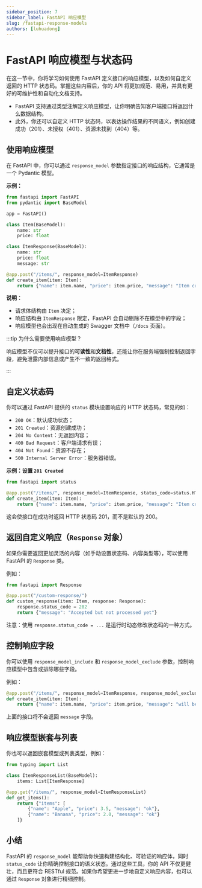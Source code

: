 ```yaml
---
sidebar_position: 7
sidebar_label: FastAPI 响应模型
slug: /fastapi-response-models
authors: [luhuadong]
---
```


# FastAPI 响应模型与状态码

在这一节中，你将学习如何使用 FastAPI 定义接口的响应模型，以及如何自定义返回的 HTTP 状态码。掌握这些内容后，你的 API 将更加规范、易用，并具有更好的可维护性和自动化文档支持。

- FastAPI 支持通过类型注解定义响应模型，让你明确告知客户端接口将返回什么数据结构。
- 此外，你还可以自定义 HTTP 状态码，以表达操作结果的不同语义，例如创建成功（201）、未授权（401）、资源未找到（404）等。



## 使用响应模型

在 FastAPI 中，你可以通过 `response_model` 参数指定接口的响应结构，它通常是一个 Pydantic 模型。

**示例：**

```python showLineNumbers
from fastapi import FastAPI
from pydantic import BaseModel

app = FastAPI()

class Item(BaseModel):
    name: str
    price: float

class ItemResponse(BaseModel):
    name: str
    price: float
    message: str

@app.post("/items/", response_model=ItemResponse)
def create_item(item: Item):
    return {"name": item.name, "price": item.price, "message": "Item created successfully"}
```

**说明：**

- 请求体结构由 `Item` 决定；
- 响应结构由 `ItemResponse` 限定，FastAPI 会自动剔除不在模型中的字段；
- 响应模型也会出现在自动生成的 Swagger 文档中（`/docs` 页面）。



:::tip 为什么需要使用响应模型？

响应模型不仅可以提升接口的**可读性**和**文档性**，还能让你在服务端强制控制返回字段，避免泄露内部信息或产生不一致的返回格式。

:::



## 自定义状态码

你可以通过 FastAPI 提供的 `status` 模块设置响应的 HTTP 状态码，常见的如：

- `200 OK`：默认成功状态；
- `201 Created`：资源创建成功；
- `204 No Content`：无返回内容；
- `400 Bad Request`：客户端请求有误；
- `404 Not Found`：资源不存在；
- `500 Internal Server Error`：服务器错误。

**示例：设置 `201 Created`**

```python showLineNumbers
from fastapi import status

@app.post("/items/", response_model=ItemResponse, status_code=status.HTTP_201_CREATED)
def create_item(item: Item):
    return {"name": item.name, "price": item.price, "message": "Item created successfully"}
```

这会使接口在成功时返回 HTTP 状态码 201，而不是默认的 200。



## 返回自定义响应（`Response` 对象）

如果你需要返回更加灵活的内容（如手动设置状态码、内容类型等），可以使用 FastAPI 的 `Response` 类。

例如：

```python showLineNumbers
from fastapi import Response

@app.post("/custom-response/")
def custom_response(item: Item, response: Response):
    response.status_code = 202
    return {"message": "Accepted but not processed yet"}
```

注意：使用 `response.status_code = ...` 是运行时动态修改状态码的一种方式。



## 控制响应字段

你可以使用 `response_model_include` 和 `response_model_exclude` 参数，控制响应模型中包含或排除哪些字段。

例如：

```python showLineNumbers
@app.post("/items/", response_model=ItemResponse, response_model_exclude={"message"})
def create_item(item: Item):
    return {"name": item.name, "price": item.price, "message": "will be excluded"}
```

上面的接口将不会返回 `message` 字段。



## 响应模型嵌套与列表

你也可以返回嵌套模型或列表类型，例如：

```python showLineNumbers
from typing import List

class ItemResponseList(BaseModel):
    items: List[ItemResponse]

@app.get("/items/", response_model=ItemResponseList)
def get_items():
    return {"items": [
        {"name": "Apple", "price": 3.5, "message": "ok"},
        {"name": "Banana", "price": 2.0, "message": "ok"}
    ]}
```



## 小结

FastAPI 的 `response_model` 能帮助你快速构建结构化、可验证的响应体，同时 `status_code` 让你精确控制接口的语义状态。通过这些工具，你的 API 不仅更健壮，而且更符合 RESTful 规范。如果你希望更进一步地自定义响应内容，也可以通过 `Response` 对象进行精细控制。
